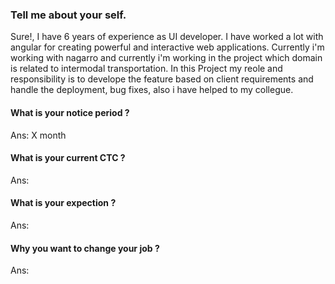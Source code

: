 ### Tell me about your self.

Sure!, I have 6 years of experience as UI developer. I have worked a lot with angular for creating powerful and interactive web applications. Currently i'm working with nagarro and currently i'm working in the project which domain is related to intermodal transportation.
In this Project my reole and responsibility is to develope the feature based on client requirements and handle the deployment, bug fixes, also i have helped to my collegue.

#### What is your notice period ?

Ans: X month

#### What is your current CTC ?

Ans:

#### What is your expection ?

Ans:

#### Why you want to change your job ?

Ans:
